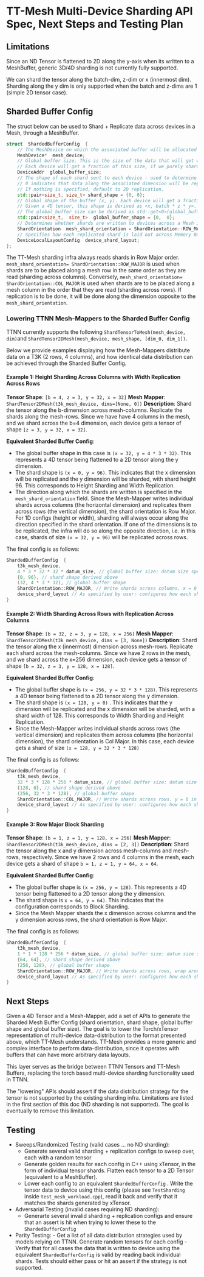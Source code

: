 # TT-Mesh Multi-Device Sharding API Spec, Next Steps and Testing Plan

## Limitations
Since an ND Tensor is flattened to 2D along the y-axis when its written to a MeshBuffer, generic 3D/4D sharding is not currently fully supported. 

We can shard the tensor along the batch-dim, z-dim or x (innermost dim). Sharding along the y dim is only supported when the batch and z-dims are 1 (simple 2D tensor case).

## Sharded Buffer Config
The struct below can be used to Shard + Replicate data across devices in a Mesh, through a MeshBuffer. 
```cpp
struct  ShardedBufferConfig  {
	// The MeshDevice on which the associated buffer will be allocated
	MeshDevice*  mesh_device;
	// Global buffer size. This is the size of the data that will get written to this buffer.
	// Each device will get a fraction of this size, if we purely shard (no replication).
	DeviceAddr  global_buffer_size;
	// The shape of each shard sent to each device - used to determine the data-distribution scheme (x, y).
	// 0 indicates that data along the associated dimension will be replicated.
	// If nothing is specified, default to 2D replication.
	std::pair<size_t, size_t> shard_shape = {0, 0};
	// Global shape of the buffer (x, y). Each device will get a fraction of this shape if we purely shard.
	// Given a 4D tensor, this shape is derived as <x, batch * z * y>.
	// The global_buffer_size can be derived as std::get<0>(global_buffer_shape) * std::get<1>(global_buffer_shape) * datum_size
	std::pair<size_t,  size_t>  global_buffer_shape = {0,  0};
	// Determines whether shards are written to devices across a Mesh in Row or Col major order
	ShardOrientation  mesh_shard_orientation = ShardOrientation::ROW_MAJOR;
	// Specifies how each replicated shard is laid out across Memory Banks on a single device. See spec for more details.
	DeviceLocalLayoutConfig  device_shard_layout;
};
```
The  TT-Mesh sharding infra always reads shards in Row Major order. `mesh_shard_orientation= ShardOrientation::ROW_MAJOR` is used when shards are to be placed along a mesh row in the same order as they are read (sharding across columns). Conversely,  `mesh_shard_orientation= ShardOrientation::COL_MAJOR`  is used when shards are to be placed along a mesh column in the order that they are read (sharding across rows). If replication is to be done, it will be done along the dimension opposite to the `mesh_shard_orientation`.

### Lowering TTNN Mesh-Mappers to the Sharded Buffer Config
TTNN currently supports the following `ShardTensorToMesh(mesh_device, dim)`and `ShardTensor2DMesh(mesh_device, mesh_shape, [dim_0, dim_1])`.

Below we provide examples displaying how the Mesh-Mappers distribute data on a T3K (2 rows, 4 columns), and how identical data distribution can be achieved through the Sharded Buffer Config.
#### Example 1: Height Sharding Across Columns with Width Replication Across Rows
**Tensor Shape**: `[b = 4, z = 3, y = 32, x = 32]`
**Mesh Mapper**: `ShardTensor2DMesh(t3k_mesh_device, dims=[None, 0])`
**Description**: Shard the tensor along the b-dimension across mesh-columns. Replicate the shards along the mesh-rows. Since we have have 4 columns in the mesh, and we shard across the b=4 dimension, each device gets a tensor of shape `[z = 3, y = 32, x = 32]`. 

**Equivalent Sharded Buffer Config**:
- The global buffer shape in this case is `(x = 32, y = 4 * 3 * 32)`. This represents a 4D tensor being flattened to a 2D tensor along the y dimension.
- The shard shape is `(x = 0, y = 96)`. This indicates that the x dimension will be replicated and the y dimension will be sharded, with shard height 96. This corresponds to Height Sharding and Width Replication.
- The direction along which the shards are written is specified in the `mesh_shard_orientation` field. Since the Mesh-Mapper writes individual shards across columns (the horizontal dimension) and replicates them across rows (the vertical dimension), the shard orientation is Row Major. For 1D configs (height or width), sharding will always occur along the direction specified in the shard orientation. If one of the dimensions is to be replicated, the infra will do so along the opposite direction, i.e. in this case, shards of size `(x = 32, y = 96)` will be replicated across rows.

The final config is as follows:

```cpp
ShardedBufferConfig  {
	t3k_mesh_device,
	4 * 3 * 32 * 32 * datum_size, // global buffer size: datum size specified by user
	{0, 96}, // shard shape derived above
	(32, 4 * 3 * 32), // global buffer shape
	ShardOrientation::ROW_MAJOR, // Write shards across columns. x = 0 in the shard shape indicates that for each column, a shard of shape (x = 32, y = 96) is replicated across the 'minor' dim (row dim/vertical dim).
	device_shard_layout // As specified by user: configures how each shard is laid out inside each chip
}
```
#### Example 2: Width Sharding Across Rows with Replication Across Columns

**Tensor Shape**: `[b = 32, z = 3, y = 128, x = 256]`
**Mesh Mapper**: `ShardTensor2DMesh(t3k_mesh_device, dims = [3, None])`
**Description**: Shard the tensor along the x (innermost) dimension across mesh-rows. Replicate each shard across the mesh-columns. Since we have 2 rows in the mesh, and we shard across the x=256 dimension, each device gets a tensor of shape `[b = 32, z = 3, y = 128, x = 128]`.

**Equivalent Sharded Buffer Config**:
- The global buffer shape is `(x = 256, y = 32 * 3 * 128)`. This represents a 4D tensor being flattened to a 2D tensor along the y dimension.
- The shard shape is `(x = 128, y = 0)` . This indicates that the y dimension will be replicated and the x dimension will be sharded, with a shard width of 128. This corresponds to Width Sharding and Height Replication.
- Since the Mesh-Mapper writes individual shards across rows (the vertical dimension) and replicates them across columns (the horizontal dimension), the shard orientation is Col Major. In this case, each device gets a shard of size `(x = 128, y = 32 * 3 * 128)`

The final config is as follows:
```cpp
ShardedBufferConfig  {
	t3k_mesh_device,
	32 * 3 * 128 * 256 * datum_size, // global buffer size: datum size specified by user
	{128, 0}, // shard shape derived above
	(256, 32 * 3 * 128), // global buffer shape
	ShardOrientation::COL_MAJOR, // Write shards across rows. y = 0 in the shard shape indicates that for each row, a shard of shape (x = 128, y = 32 * 3 * 128) is replicated across the 'minor' dim (col dim/horizontal dim).
	device_shard_layout // As specified by user: configures how each shard is laid out inside each chip
}
```

#### Example 3: Row Major Block Sharding
**Tensor Shape**: `[b = 1, z = 1, y = 128, x = 256]`
**Mesh Mapper**: `ShardTensor2DMesh(t3k_mesh_device, dims = [2, 3])`
**Description**: Shard the tensor along the x and y dimension across mesh-columns and mesh-rows, respectively. Since we have 2 rows and 4 columns in the mesh, each device gets a shard of shape `b = 1, z = 1, y = 64, x = 64`.

**Equivalent Sharded Buffer Config**:
- The global buffer shape is `(x = 256, y = 128)`. This represents a 4D tensor being flattened to a 2D tensor along the y dimension.
- The shard shape is `x = 64, y = 64)`. This indicates that the configuration corresponds to Block Sharding.
- Since the Mesh Mapper shards the x dimension across columns and the y dimension across rows, the shard orientation is Row Major. 

The final config is as follows:
```cpp
ShardedBufferConfig  {
	t3k_mesh_device,
	1 * 1 * 128 * 256 * datum_size, // global buffer size: datum size specified by user
	{64, 64}, // shard shape derived above
	(256, 128), // global buffer shape
	ShardOrientation::ROW_MAJOR, // Write shards across rows, wrap around then write to the next column.
	device_shard_layout // As specified by user: configures how each shard is laid out inside each chip
}
```
## Next Steps
Given a 4D Tensor and a Mesh-Mapper, add a set of APIs to generate the Sharded Mesh Buffer Config (shard orientation, shard shape, global buffer shape and global buffer size). The goal is to lower the Torch/xTensor representation of multi-device data-distribution to the format presented above, which TT-Mesh understands. TT-Mesh provides a more generic and complex interface to perform data-distribution, since it operates with buffers that can have more arbitrary data layouts.

This layer serves as the bridge between TTNN Tensors and TT-Mesh Buffers, replacing the torch based multi-device sharding functionality used in TTNN.

The "lowering" APIs should assert if the data distribution strategy for the tensor is not supported by the existing sharding infra. Limitations are listed in the first section of this doc (ND sharding is not supported). The goal is eventually to remove this limitation.

## Testing
- Sweeps/Randomized Testing (valid cases ... no ND sharding): 
	- Generate several valid sharding + replication configs to sweep over, each with a random tensor
	- Generate golden results for each config in C++ using xTensor, in the form of individual tensor shards. Flatten each tensor to a 2D Tensor (equivalent to a MeshBuffer). 
	- Lower each config to an equivalent `ShardedBufferConfig` . Write the tensor data to device using this config (please see `TestSharding` inside `test_mesh_workload.cpp`), read it back and verify that it matches the shards generated by xTensor.
- Adversarial Testing (invalid cases requiring ND sharding):
	- Generarte several invalid sharding + replication configs and ensure that an assert is hit when trying to lower these to the `ShardedBufferConfig`
- Parity Testing:
		- Get a list of all data distribution strategies used by models relying on TTNN. Generate random tensors for each config
		- Verify that for all cases the data that is written to device using the equivalent `ShardedBufferConfig` is valid by reading back individual shards. Tests should either pass or hit an assert if the strategy is not supported.